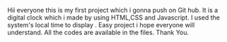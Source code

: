 Hii everyone this is my first project which i gonna push on Git hub.
It is a digital clock which i made by using HTML,CSS and Javascript.
I used the system's local time to display .
Easy project i hope everyone will understand.
All the codes are available in the files.
Thank You.
